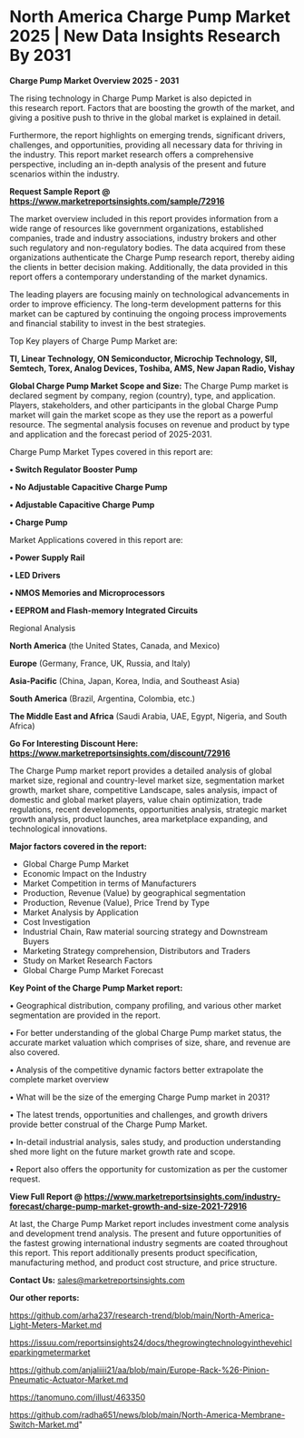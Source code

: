 # North America Charge Pump Market 2025 | New Data Insights Research By 2031

<Strong> Charge Pump Market Overview 2025 - 2031</strong>

The rising technology in Charge Pump Market is also depicted in this research report. Factors that are boosting the growth of the market, and giving a positive push to thrive in the global market is explained in detail.

Furthermore, the report highlights on emerging trends, significant drivers, challenges, and opportunities, providing all necessary data for thriving in the industry. This report market research offers a comprehensive perspective, including an in-depth analysis of the present and future scenarios within the industry.

<strong>Request Sample Report @ <a href=https://www.marketreportsinsights.com/sample/72916>https://www.marketreportsinsights.com/sample/72916</a></strong>

The market overview included in this report provides information from a wide range of resources like government organizations, established companies, trade and industry associations, industry brokers and other such regulatory and non-regulatory bodies. The data acquired from these organizations authenticate the Charge Pump research report, thereby aiding the clients in better decision making. Additionally, the data provided in this report offers a contemporary understanding of the market dynamics.

The leading players are focusing mainly on technological advancements in order to improve efficiency. The long-term development patterns for this market can be captured by continuing the ongoing process improvements and financial stability to invest in the best strategies.

Top Key players of Charge Pump Market are:

<strong>TI, Linear Technology, ON Semiconductor, Microchip Technology, SII, Semtech, Torex, Analog Devices, Toshiba, AMS, New Japan Radio, Vishay</strong>

<strong><b>Global Charge Pump Market Scope and Size:</b></strong>
The Charge Pump market is declared segment by company, region (country), type, and application. Players, stakeholders, and other participants in the global Charge Pump market will gain the market scope as they use the report as a powerful resource. The segmental analysis focuses on revenue and product by type and application and the forecast period of 2025-2031.

Charge Pump Market Types covered in this report are:

<strong>• Switch Regulator Booster Pump

• No Adjustable Capacitive Charge Pump

• Adjustable Capacitive Charge Pump

• Charge Pump</strong>

Market Applications covered in this report are:

<strong>• Power Supply Rail

• LED Drivers

• NMOS Memories and Microprocessors

• EEPROM and Flash-memory Integrated Circuits</strong> 

Regional Analysis

<strong>North America</strong> (the United States, Canada, and Mexico)

<strong>Europe</strong> (Germany, France, UK, Russia, and Italy)

<strong>Asia-Pacific</strong> (China, Japan, Korea, India, and Southeast Asia)

<strong>South America</strong> (Brazil, Argentina, Colombia, etc.)

<strong>The Middle East and Africa</strong> (Saudi Arabia, UAE, Egypt, Nigeria, and South Africa)

<strong>Go For Interesting Discount Here: <a href=https://www.marketreportsinsights.com/discount/72916>https://www.marketreportsinsights.com/discount/72916</a></strong>

The Charge Pump market report provides a detailed analysis of global market size, regional and country-level market size, segmentation market growth, market share, competitive Landscape, sales analysis, impact of domestic and global market players, value chain optimization, trade regulations, recent developments, opportunities analysis, strategic market growth analysis, product launches, area marketplace expanding, and technological innovations.

<strong><b>Major factors covered in the report:</b></strong>
<ul>
  <li>Global Charge Pump Market </li>
  <li>Economic Impact on the Industry</li>
  <li>Market Competition in terms of Manufacturers</li>
  <li>Production, Revenue (Value) by geographical segmentation</li>
  <li>Production, Revenue (Value), Price Trend by Type</li>
  <li>Market Analysis by Application</li>
  <li>Cost Investigation</li>
  <li>Industrial Chain, Raw material sourcing strategy and Downstream Buyers</li>
  <li>Marketing Strategy comprehension, Distributors and Traders</li>
  <li>Study on Market Research Factors</li>
  <li>Global Charge Pump Market Forecast</li>
</ul>

<strong><b>Key Point of the Charge Pump Market report:</b></strong>

• Geographical distribution, company profiling, and various other market segmentation are provided in the report.

• For better understanding of the global Charge Pump market status, the accurate market valuation which comprises of size, share, and revenue are also covered.

• Analysis of the competitive dynamic factors better extrapolate the complete market overview

• What will be the size of the emerging Charge Pump market in 2031?

• The latest trends, opportunities and challenges, and growth drivers provide better construal of the Charge Pump Market.

• In-detail industrial analysis, sales study, and production understanding shed more light on the future market growth rate and scope.

• Report also offers the opportunity for customization as per the customer request.

<strong><b>View Full Report @ <a href=https://www.marketreportsinsights.com/industry-forecast/charge-pump-market-growth-and-size-2021-72916>https://www.marketreportsinsights.com/industry-forecast/charge-pump-market-growth-and-size-2021-72916</a></b></strong>


At last, the Charge Pump Market report includes investment come analysis and development trend analysis. The present and future opportunities of the fastest growing international industry segments are coated throughout this report. This report additionally presents product specification, manufacturing method, and product cost structure, and price structure.

<strong>Contact Us:</strong>
sales@marketreportsinsights.com

<strong>Our other reports:</strong>

<a href=https://github.com/arha237/research-trend/blob/main/North-America-Light-Meters-Market.md>https://github.com/arha237/research-trend/blob/main/North-America-Light-Meters-Market.md</a>

<a href=https://issuu.com/reportsinsights24/docs/thegrowingtechnologyinthevehicleparkingmetermarket>https://issuu.com/reportsinsights24/docs/thegrowingtechnologyinthevehicleparkingmetermarket</a>

<a href=https://github.com/anjaliiii21/aa/blob/main/Europe-Rack-%26-Pinion-Pneumatic-Actuator-Market.md>https://github.com/anjaliiii21/aa/blob/main/Europe-Rack-%26-Pinion-Pneumatic-Actuator-Market.md</a>

<a href=https://tanomuno.com/illust/463350>https://tanomuno.com/illust/463350</a>

<a href=https://github.com/radha651/news/blob/main/North-America-Membrane-Switch-Market.md>https://github.com/radha651/news/blob/main/North-America-Membrane-Switch-Market.md</a>"
